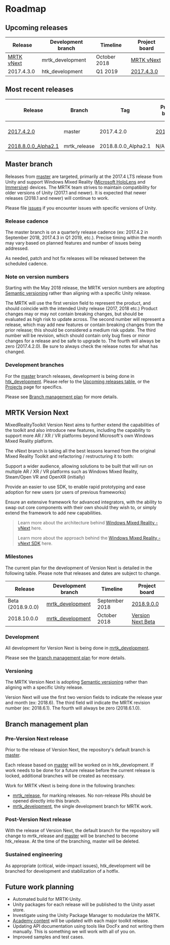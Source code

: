 # Roadmap

## Upcoming releases

| Release | Development branch | Timeline | Project board |
| --- | --- | --- | --- |
| [MRTK vNext](#mrtk-version-next) | mrtk_development | October 2018 | [MRTK vNext](https://github.com/Microsoft/MixedRealityToolkit-Unity/projects/5) |
| 2017.4.3.0 | htk_development | Q1 2019 | [2017.4.3.0](https://github.com/Microsoft/MixedRealityToolkit-Unity/projects/17) |

## Most recent releases

| Release | Branch | Tag | Project board | Tested Unity Versions |
| --- | --- | --- | --- | --- |
| [2017.4.2.0](https://github.com/Microsoft/MixedRealityToolkit-Unity/releases/tag/2017.4.2.0) | master | 2017.4.2.0 | [2017.4.2.0](https://github.com/Microsoft/MixedRealityToolkit-Unity/projects/15) | 2017.1 - 2017.4 |
| [2018.8.0.0_Alpha2.1](https://github.com/Microsoft/MixedRealityToolkit-Unity/releases/tag/2018.8.0.0_Alpha2.1) | mrtk_release | 2018.8.0.0_Alpha2.1 | N/A | 2018.1 |

## Master branch

Releases from [master](https://github.com/Microsoft/MixedRealityToolkit-Unity/tree/master) are targeted, primarily at the 2017.4 LTS release from Unity and support Windows Mixed Reality ([Microsoft HoloLens](https://www.microsoft.com/en-us/hololens) and [Immersive](https://docs.microsoft.com/en-us/windows/mixed-reality/immersive-headset-hardware-details)) devices. The MRTK team strives to maintain compatibility for older versions of Unity (2017.1 and newer). It is expected that newer releases (2018.1 and newer) will continue to work.

Please file [issues](https://github.com/Microsoft/MixedRealityToolkit-Unity/issues) if you encounter issues with specific versions of Unity.

### Release cadence

The master branch is on a quarterly release cadence (ex: 2017.4.2 in September 2018, 2017.4.3 in Q1 2019, etc.). Precise timing within the month may vary based on planned features and number of issues being addressed.

As needed, patch and hot fix releases will be released between the scheduled cadence.

### Note on version numbers

Starting with the May 2018 release, the MRTK version numbers are adopting [Semantic versioning](https://semver.org/) rather than aligning with a specific Unity release.

The MRTK will use the first version field to represent the product, and should coincide with the intended Unity release (2017, 2018 etc.) Product changes may or may not contain breaking changes, but should be evaluated as high risk to update across. The second number will represent a release, which may add new features or contain breaking changes from the prior release; this should be considered a medium risk update. The third number will be revision, which should contain only bug fixes or minor changes for a release and be safe to upgrade to. The fourth will always be zero (2017.4.2.0). Be sure to always check the release notes for what has changed.

### Development branches

For the [master](https://github.com/Microsoft/MixedRealityToolkit-Unity/tree/master) branch releases, development is being done in [htk_development](https://github.com/Microsoft/MixedRealityToolkit-Unity/tree/htk_development). Please refer to the [Upcoming releases table](#upcoming-releases), or the [Projects](https://github.com/Microsoft/MixedRealityToolkit-Unity/projects) page for specifics.

Please see [Branch management plan](#branch-management-plan) for more details.

## MRTK Version Next

MixedRealityToolkit Version Next aims to further extend the capabilities of the toolkit and also introduce new features, including the capability to support more AR / XR / VR platforms beyond Microsoft's own Windows Mixed Reality platform.

The vNext branch is taking all the best lessons learned from the original Mixed Reality Toolkit and refactoring / restructuring it to both:

Support a wider audience, allowing solutions to be built that will run on multiple AR / XR / VR platforms such as Windows Mixed Reality, Steam/Open VR and OpenXR (initially)

Provide an easier to use SDK, to enable rapid prototyping and ease adoption for new users (or users of previous frameworks)

Ensure an extensive framework for advanced integrators, with the ability to swap out core components with their own should they wish to, or simply extend the framework to add new capabilities.

> Learn more about the architecture behind [Windows Mixed Reality - vNext](https://github.com/Microsoft/MixedRealityToolkit-Unity/blob/mrtk_release/MRTK-vNext.md) here.
>
> Learn more about the approach behind the [Windows Mixed Reality - vNext SDK](https://github.com/Microsoft/MixedRealityToolkit-Unity/blob/mrtk_release/MRTK-SDK.md) here.

### Milestones

The current plan for the development of Version Next is detailed in the following table. Please note that releases and dates are subject to change.

| Release | Development branch | Timeline | Project board |
| --- | --- | --- | --- |
| Beta (2018.9.0.0) | [mrtk_development](https://github.com/Microsoft/MixedRealityToolkit-Unity/tree/mrtk_development) | September 2018 | [2018.9.0.0](https://github.com/Microsoft/MixedRealityToolkit-Unity/projects/12) |
| 2018.10.0.0 | [mrtk_development](https://github.com/Microsoft/MixedRealityToolkit-Unity/tree/mrtk_development) | October 2018 | [Version Next Beta](https://github.com/Microsoft/MixedRealityToolkit-Unity/projects/14) |

### Development

All development for Version Next is being done in [mrtk_development](https://github.com/Microsoft/MixedRealityToolkit-Unity/tree/mrtk_development).

Please see the [branch management plan](#branch-management-plan) for more details.

### Versioning

The MRTK Version Next is adopting [Semantic versioning](https://semver.org/) rather than aligning with a specific Unity release.

Version Next will use the first two version fields to indicate the release year and month (ex: 2018.6). The third field will indicate the MRTK revision number (ex: 2018.6.1). The fourth will always be zero (2018.6.1.0).

## Branch management plan

### Pre-Version Next release

Prior to the release of Version Next, the repository's default branch is [master](https://github.com/Microsoft/MixedRealityToolkit-Unity/tree/master).

Each release based on [master](https://github.com/Microsoft/MixedRealityToolkit-Unity/tree/master) will be worked on in htk_development. If work needs to be done for a future release before the current release is locked, additional branches will be created as necessary.

Work for MRTK vNext is being done in the following branches:

- [mrtk_release](https://github.com/Microsoft/MixedRealityToolkit-Unity/tree/mrtk_release), for marking releases. No non-release PRs should be opened directly into this branch.
- [mrtk_development](https://github.com/Microsoft/MixedRealityToolkit-Unity/tree/mrtk_development), the single development branch for MRTK work.

### Post-Version Next release

With the release of Version Next, the default branch for the repository will change to mrtk_release and [master](https://github.com/Microsoft/MixedRealityToolkit-Unity/tree/master)  will be branched to become htk_release. At the time of the branching, master will be deleted.

### Sustained engineering

As appropriate (critical, wide-impact issues), htk_development will be branched for development and stabilization of a hotfix.

## Future work planning

- Automated build for MRTK-Unity.
- Unity packages for each release will be published to the Unity asset store.
- Investigate using the Unity Package Manager to modularize the MRTK.
- [Academy content](https://github.com/Microsoft/HolographicAcademy) will be updated with each major toolkit release.
- Updating API documentation using tools like DocFx and not writing them manually. This is something we will work with all of you on.
- Improved samples and test cases.
